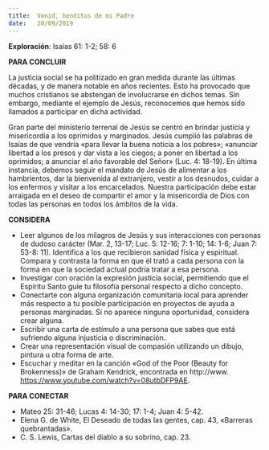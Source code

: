 ```yaml
---
title:  Venid, benditos de mi Padre 
date:   20/09/2019
---
```


**Exploración**: Isaías 61: 1-2; 58: 6 

**PARA CONCLUIR** 

La justicia social se ha politizado en gran medida durante las últimas décadas, y de manera notable en años recientes. Esto ha provocado que muchos cristianos se abstengan de involucrarse en dichos temas. Sin embargo, mediante el ejemplo de Jesús, reconocemos que hemos sido llamados a participar en dicha actividad. 

Gran parte del ministerio terrenal de Jesús se centró en brindar justicia y misericordia a los oprimidos y marginados. Jesús cumplió las palabras de Isaías de que vendría «para llevar la buena noticia a los pobres»; «anunciar libertad a los presos y dar vista a los ciegos; a poner en libertad a los oprimidos; a anunciar el año favorable del Señor» (Luc. 4: 18-19). En última instancia, debemos seguir el mandato de Jesús de alimentar a los hambrientos, dar la bienvenida al extranjero, vestir a los desnudos, cuidar a los enfermos y visitar a los encarcelados. Nuestra participación debe estar arraigada en el deseo de compartir el amor y la misericordia de Dios con todas las personas en todos los ámbitos de la vida. 

**CONSIDERA** 

- Leer algunos de los milagros de Jesús y sus interacciones con personas de dudoso carácter (Mar. 2, 13-17; Luc. 5: 12-16; 7: 1-10; 14: 1-6; Juan 7: 53-8: 11). Identifica a los que recibieron sanidad física y espiritual. Compara y contrasta la forma en que él trató a cada persona con la forma en que la sociedad actual podría tratar a esa persona.
- Investigar con oración la expresión justicia social, permitiendo que el Espíritu Santo guíe tu filosofía personal respecto a dicho concepto.
- Conectarte con alguna organización comunitaria local para aprender más respecto a tu posible participación en proyectos de ayuda a personas marginadas. Si no aparece ninguna oportunidad, considera crear alguna.
- Escribir una carta de estímulo a una persona que sabes que está sufriendo alguna injusticia o discriminación.
- Crear una representación visual de compasión utilizando un dibujo, pintura u otra forma de arte.
- Escuchar y meditar en la canción «God of the Poor (Beauty for Brokenness)» de Graham Kendrick, encontrada en http://www. https://www.youtube.com/watch?v=08utbDFP9AE.

**PARA CONECTAR** 

- Mateo 25: 31-46; Lucas 4: 14-30; 17: 1-4; Juan 4: 5-42.
- Elena G. de White, El Deseado de todas las gentes, cap. 43, «Barreras quebrantadas». 
- C. S. Lewis, Cartas del diablo a su sobrino, cap. 23.
